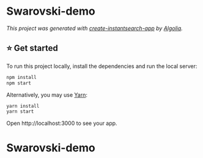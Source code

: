 # Swarovski-demo

_This project was generated with [create-instantsearch-app](https://github.com/algolia/create-instantsearch-app) by [Algolia](https://algolia.com)._

<h2 style="font-family='Helvetica'; font-size=15px; font-weight=bold; color=grey;">⭐️ Get started</h2>

To run this project locally, install the dependencies and run the local server:

```sh
npm install
npm start
```

Alternatively, you may use [Yarn](https://http://yarnpkg.com/):

```sh
yarn install
yarn start
```

Open http://localhost:3000 to see your app.
# Swarovski-demo

